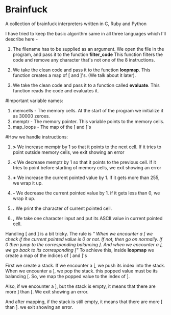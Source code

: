 # Brainfuck
A collection of brainfuck interpreters written in C, Ruby and Python

I have tried to keep the basic algorithm same in all three languages which I'll describe here - 

1. The filename has to be supplied as an argument. We open the file in the program, and pass it to the function <b>filter_code</b>
      This function filters the code and remove any character that's not one of the 8 instructions.
      
2. We take the clean code and pass it to the function <b>loopmap</b>.
      This function creates a map of [ and ]'s. (We talk about it later).
      
3. We take the clean code and pass it to a function called <b>evaluate</b>. This function reads the code and evaluates it.

#Important variable names:

1. memcells - The memory cells. At the start of the program we initialize it as 30000 zeroes.
2. memptr - The memory pointer. This variable points to the memory cells.
3. map_loops - The map of the [ and ]'s

#How we handle instructions:

1. <b>></b>  We increase memptr by 1 so that it points to the next cell. If it tries to point outside memory cells, we exit showing an error

2. <b><</b>  We decrease memptr by 1 so that it points to the previous cell. If it tries to point before starting of memory cells, we exit showing an error

3. <b>+</b> We increase the current pointed value by 1. If it gets more than 255, we wrap it up.

4. <b>-</b> We decrease the current pointed value by 1. if it gets less than 0, we wrap it up.

5. <b>.</b> We print the character of current pointed cell.

6. <b>,</b> We take one character input and put its ASCII value in current pointed cell.

Handling [ and ] is a bit tricky. The rule is <i>" When we encounter a [ we check if the current pointed value is 0 or not. If not, then go on normally. If 0 then jump to the corresponding balancing ]. And when we encounter a ], we go back to its corresponding ["</i>
To achieve this, inside <b>loopmap</b> we create a map of the indices of [ and ]'s

First we create a stack. If we encounter a [, we push its index into the stack. When we encounter a ], we pop the stack. this popped value must be its balancing [. So, we map the popped value to the index of ].

Also, if we encounter a ], but the stack is empty, it means that there are more ] than [. We exit showing an error.

And after mapping, if the stack is still empty, it means that there are more [ than ]. we exit showing an error.
